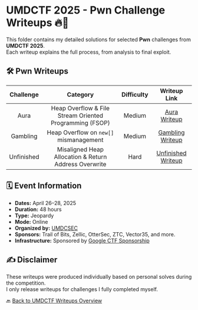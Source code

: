 # UMDCTF 2025 - Pwn Challenge Writeups 🔥🔧

This folder contains my detailed solutions for selected **Pwn** challenges from **UMDCTF 2025**.  
Each writeup explains the full process, from analysis to final exploit.

## 🛠️ Pwn Writeups

| Challenge | Category | Difficulty | Writeup Link |
|:---------:|:--------:|:----------:|:------------:|
| Aura      | Heap Overflow & File Stream Oriented Programming (FSOP) | Medium | [Aura Writeup](./Aura) |
| Gambling  | Heap Overflow on `new[]` mismanagement | Medium | [Gambling Writeup](./Gambling) |
| Unfinished | Misaligned Heap Allocation & Return Address Overwrite | Hard | [Unfinished Writeup](./Unfinished) |

## 🗓️ Event Information

- **Dates:** April 26–28, 2025
- **Duration:** 48 hours
- **Type:** Jeopardy
- **Mode:** Online
- **Organized by:** [UMDCSEC](https://umdctf.io/)
- **Sponsors:** Trail of Bits, Zellic, OtterSec, ZTC, Vector35, and more.
- **Infrastructure:** Sponsored by [Google CTF Sponsorship](https://goo.gle/ctfsponsorship)

## ✍️ Disclaimer

These writeups were produced individually based on personal solves during the competition.  
I only release writeups for challenges I fully completed myself.

🔙 [Back to UMDCTF Writeups Overview](../)
